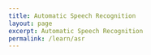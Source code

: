 ```yaml
---
title: Automatic Speech Recognition
layout: page
excerpt: Automatic Speech Recognition
permalink: /learn/asr
---
```



